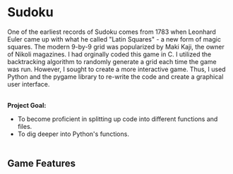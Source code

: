 <h1>Sudoku</h1>
One of the earliest records of Sudoku comes from 1783 when Leonhard Euler came up with what he called "Latin Squares" - a new form of magic squares. The modern 9-by-9 grid was popularized by Maki Kaji, the owner of Nikoli magazines. I had orginally coded this game in C. I utilized the backtracking algorithm to randomly generate a grid each time the game was run. However, I sought to create a more interactive game. Thus, I used Python and the pygame library to re-write the code and create a graphical user interface.<br><br>

**Project Goal:**
- To become proficient in splitting up code into different functions and files.<br>
- To dig deeper into Python's functions.<br><br>

<h2>Game Features</h2>
